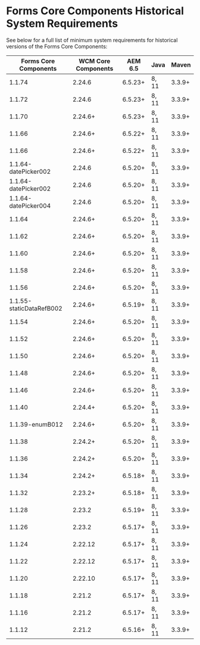 # Forms Core Components Historical System Requirements

See below for a full list of minimum system requirements for historical versions of the Forms Core Components:


| Forms Core Components | WCM Core Components | AEM 6.5 | Java  | Maven  |  
|-----------------------|---------------------|---------| ----- | ------ |
| 1.1.74                | 2.24.6             | 6.5.23+ | 8, 11 | 3.3.9+ |
| 1.1.72                | 2.24.6             | 6.5.23+ | 8, 11 | 3.3.9+ |
| 1.1.70                | 2.24.6+             | 6.5.23+ | 8, 11 | 3.3.9+ |
| 1.1.66                | 2.24.6+             | 6.5.22+ | 8, 11 | 3.3.9+ |
| 1.1.66                | 2.24.6+             | 6.5.22+ | 8, 11 | 3.3.9+ |
| 1.1.64-datePicker002                | 2.24.6             | 6.5.20+ | 8, 11 | 3.3.9+ |
| 1.1.64-datePicker002                | 2.24.6             | 6.5.20+ | 8, 11 | 3.3.9+ |
| 1.1.64-datePicker004                | 2.24.6             | 6.5.20+ | 8, 11 | 3.3.9+ |
| 1.1.64                | 2.24.6+             | 6.5.20+ | 8, 11 | 3.3.9+ |
| 1.1.62                | 2.24.6+             | 6.5.20+ | 8, 11 | 3.3.9+ |
| 1.1.60                | 2.24.6+             | 6.5.20+ | 8, 11 | 3.3.9+ |
| 1.1.58                | 2.24.6+             | 6.5.20+ | 8, 11 | 3.3.9+ |
| 1.1.56                | 2.24.6+             | 6.5.20+ | 8, 11 | 3.3.9+ |
| 1.1.55-staticDataRefB002                | 2.24.6+             | 6.5.19+ | 8, 11 | 3.3.9+ |
| 1.1.54                | 2.24.6+             | 6.5.20+ | 8, 11 | 3.3.9+ |
| 1.1.52                | 2.24.6+             | 6.5.20+ | 8, 11 | 3.3.9+ |
| 1.1.50                | 2.24.6+             | 6.5.20+ | 8, 11 | 3.3.9+ |
| 1.1.48                | 2.24.6+             | 6.5.20+ | 8, 11 | 3.3.9+ |
| 1.1.46                | 2.24.6+             | 6.5.20+ | 8, 11 | 3.3.9+ |
| 1.1.40                | 2.24.4+              | 6.5.20+ | 8, 11 | 3.3.9+ |
| 1.1.39-enumB012                | 2.24.6+             | 6.5.20+ | 8, 11 | 3.3.9+ |
| 1.1.38                | 2.24.2+              | 6.5.20+ | 8, 11 | 3.3.9+ |
| 1.1.36                | 2.24.2+              | 6.5.20+ | 8, 11 | 3.3.9+ |
| 1.1.34                | 2.24.2+              | 6.5.18+ | 8, 11 | 3.3.9+ |
| 1.1.32                | 2.23.2+              | 6.5.18+ | 8, 11 | 3.3.9+ |
| 1.1.28                | 2.23.2              | 6.5.19+ | 8, 11 | 3.3.9+ |
| 1.1.26                | 2.23.2              | 6.5.17+ | 8, 11 | 3.3.9+ |
| 1.1.24                | 2.22.12             | 6.5.17+ | 8, 11 | 3.3.9+ |
| 1.1.22                | 2.22.12             | 6.5.17+ | 8, 11 | 3.3.9+ |
| 1.1.20                | 2.22.10             | 6.5.17+ | 8, 11 | 3.3.9+ |
| 1.1.18                | 2.21.2              | 6.5.17+ | 8, 11 | 3.3.9+ |
| 1.1.16                | 2.21.2              | 6.5.17+ | 8, 11 | 3.3.9+ |
| 1.1.12                | 2.21.2              | 6.5.16+ | 8, 11 | 3.3.9+ |


